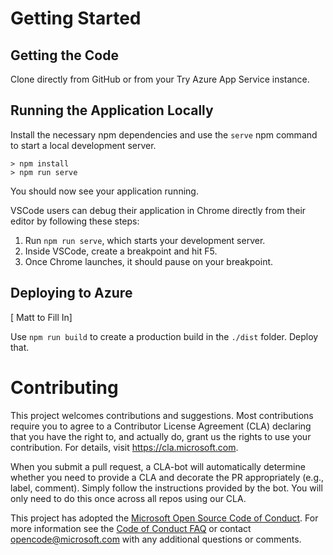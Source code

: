 # Getting Started

## Getting the Code

Clone directly from GitHub or from your Try Azure App Service instance.

## Running the Application Locally

Install the necessary npm dependencies and use the `serve` npm command to start a local development server.

```
> npm install
> npm run serve
```

You should now see your application running.

VSCode users can debug their application in Chrome directly from their editor by following these steps:

1.  Run `npm run serve`, which starts your development server.
2.  Inside VSCode, create a breakpoint and hit F5.
3.  Once Chrome launches, it should pause on your breakpoint.

## Deploying to Azure

[ Matt to Fill In]

Use `npm run build` to create a production build in the `./dist` folder. Deploy that.

# Contributing

This project welcomes contributions and suggestions. Most contributions require you to agree to a
Contributor License Agreement (CLA) declaring that you have the right to, and actually do, grant us
the rights to use your contribution. For details, visit https://cla.microsoft.com.

When you submit a pull request, a CLA-bot will automatically determine whether you need to provide
a CLA and decorate the PR appropriately (e.g., label, comment). Simply follow the instructions
provided by the bot. You will only need to do this once across all repos using our CLA.

This project has adopted the [Microsoft Open Source Code of Conduct](https://opensource.microsoft.com/codeofconduct/).
For more information see the [Code of Conduct FAQ](https://opensource.microsoft.com/codeofconduct/faq/) or
contact [opencode@microsoft.com](mailto:opencode@microsoft.com) with any additional questions or comments.
